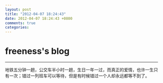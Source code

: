 ```yaml
---
layout: post
title: "2012-04-07 18:24:43"
date: 2012-04-07 18:24:43 +0800
comments: true
categories: 
---
```


# freeness's blog

----------

>
地铁五分钟一趟，公交车半小时一趟，生日一年一过，而真正的爱情，也许一生只有一次；错过一列班车可以等待，但是有时候错过一个人却永远都等不到了。